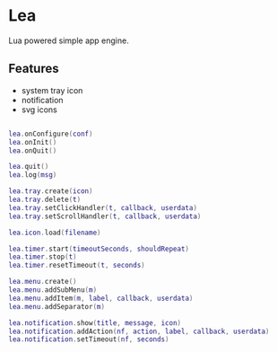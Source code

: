 # Lea

Lua powered simple app engine.

## Features
- system tray icon
- notification
- svg icons


```lua

lea.onConfigure(conf)
lea.onInit()
lea.onQuit()

lea.quit()
lea.log(msg)

lea.tray.create(icon)
lea.tray.delete(t)
lea.tray.setClickHandler(t, callback, userdata)
lea.tray.setScrollHandler(t, callback, userdata)

lea.icon.load(filename)

lea.timer.start(timeoutSeconds, shouldRepeat)
lea.timer.stop(t)
lea.timer.resetTimeout(t, seconds)

lea.menu.create()
lea.menu.addSubMenu(m)
lea.menu.addItem(m, label, callback, userdata)
lea.menu.addSeparator(m)

lea.notification.show(title, message, icon)
lea.notification.addAction(nf, action, label, callback, userdata)
lea.notification.setTimeout(nf, seconds)

```
